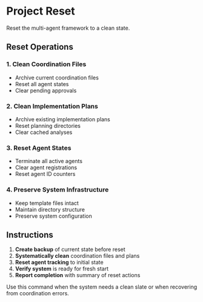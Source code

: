 # Project Reset

Reset the multi-agent framework to a clean state.

## Reset Operations

### 1. Clean Coordination Files
- Archive current coordination files
- Reset all agent states
- Clear pending approvals

### 2. Clean Implementation Plans
- Archive existing implementation plans
- Reset planning directories
- Clear cached analyses

### 3. Reset Agent States
- Terminate all active agents
- Clear agent registrations
- Reset agent ID counters

### 4. Preserve System Infrastructure
- Keep template files intact
- Maintain directory structure
- Preserve system configuration

## Instructions

1. **Create backup** of current state before reset
2. **Systematically clean** coordination files and plans
3. **Reset agent tracking** to initial state
4. **Verify system** is ready for fresh start
5. **Report completion** with summary of reset actions

Use this command when the system needs a clean slate or when recovering from coordination errors.